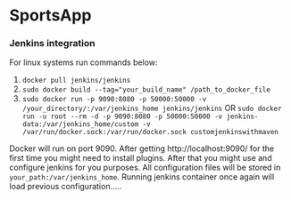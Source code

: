 # SportsApp

### Jenkins integration

For linux systems run commands below:
1. `docker pull jenkins/jenkins`
2. `sudo docker build --tag="your_build_name" /path_to_docker_file` 
3. `sudo docker run -p 9090:8080 -p 50000:50000 -v /your_directory/:/var/jenkins_home jenkins/jenkins`
 OR
 `sudo docker run -u root --rm -d -p 9090:8080 -p 50000:50000 -v jenkins-data:/var/jenkins_home/custom -v /var/run/docker.sock:/var/run/docker.sock customjenkinswithmaven`

Docker will run on port 9090. After getting http://localhost:9090/ for the first time you might need to install plugins.
After that you might use and configure jenkins for you purposes.
All configuration files will be stored in `your_path:/var/jenkins_home`. Running jenkins container once again will load previous configuration.....

